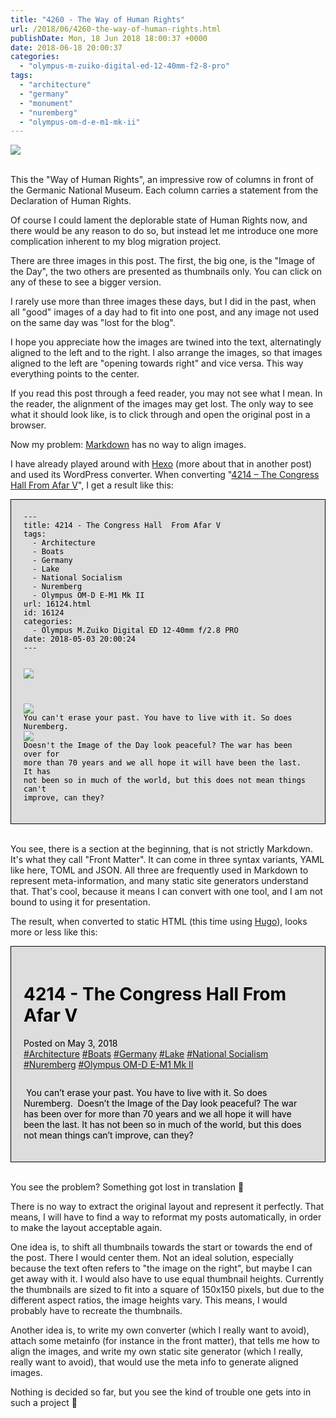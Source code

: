 ```yaml
---
title: "4260 - The Way of Human Rights"
url: /2018/06/4260-the-way-of-human-rights.html
publishDate: Mon, 18 Jun 2018 18:00:37 +0000
date: 2018-06-18 20:00:37
categories: 
  - "olympus-m-zuiko-digital-ed-12-40mm-f2-8-pro"
tags: 
  - "architecture"
  - "germany"
  - "monument"
  - "nuremberg"
  - "olympus-om-d-e-m1-mk-ii"
---
```

<div class="container">
<div class="center"><a target="_blank" href="https://d25zfm9zpd7gm5.cloudfront.net/1200x1200/2017/20170620_155247_lr.jpg"><img class="webfeedsFeaturedVisual" src="https://d25zfm9zpd7gm5.cloudfront.net/0600x0600/2017/20170620_155247_lr.jpg" /></a></div>
</div>
<br />

This the "Way of Human Rights", an impressive row of columns in front of the Germanic National Museum. Each column carries a statement from the Declaration of Human Rights.

<a target="_blank" href="https://d25zfm9zpd7gm5.cloudfront.net/1200x1200/2017/20170620_145856_lr.jpg"><img style="margin: 0pt 0px 0pt 10px; float: right;" src="https://d25zfm9zpd7gm5.cloudfront.net/0150x0150/2017/20170620_145856_lr.jpg" alt="" border="0" /></a> Of course I could lament the deplorable state of Human Rights now, and there would be any reason to do so, but instead let me introduce one more complication inherent to my blog migration project.

<a target="_blank" href="https://d25zfm9zpd7gm5.cloudfront.net/1200x1200/2017/20170620_155531_lr.jpg"><img style="margin: 0pt 10px 0pt 0px; float: left;" src="https://d25zfm9zpd7gm5.cloudfront.net/0150x0150/2017/20170620_155531_lr.jpg" alt="" border="0" /></a> There are three images in this post. The first, the big one, is the "Image of the Day", the two others are presented as thumbnails only. You can click on any of these to see a bigger version.

I rarely use more than three images these days, but I did in the past, when all "good" images of a day had to fit into one post, and any image not used on the same day was "lost for the blog".

I hope you appreciate how the images are twined into the text, alternatingly aligned to the left and to the right. I also arrange the images, so that images aligned to the left are "opening towards right" and vice versa. This way everything points to the center.

If you read this post through a feed reader, you may not see what I mean. In the reader, the alignment of the images may get lost. The only way to see what it should look like, is to click through and open the original post in a browser.

Now my problem: <a href="https://en.wikipedia.org/wiki/Markdown" rel="noopener" target="_blank">Markdown</a> has no way to align images.

I have already played around with <a href="https://hexo.io/" rel="noopener" target="_blank">Hexo</a> (more about that in another post) and used its WordPress converter. When converting "<a href="/2018/05/4214-the-congress-hall-from-afar-v.html" rel="noopener" target="_blank">4214 – The Congress Hall From Afar V</a>", I get a result like this:

<div style="background-color:#DDDDDD; color:black;
padding:20px; border:solid black 1px;"><code>---
title: 4214 - The Congress Hall  From Afar V
tags:
  - Architecture
  - Boats
  - Germany
  - Lake
  - National Socialism
  - Nuremberg
  - Olympus OM-D E-M1 Mk II
url: 16124.html
id: 16124
categories:
  - Olympus M.Zuiko Digital ED 12-40mm f/2.8 PRO
date: 2018-05-03 20:00:24
---

[![](https://d25zfm9zpd7gm5.cloudfront.net/0600x0600/2017/20170619_150154_lr.jpg)](https://d25zfm9zpd7gm5.cloudfront.net/1200x1200/2017/20170619_150154_lr.jpg)

  
[![](https://d25zfm9zpd7gm5.cloudfront.net/0150x0150/2017/20170619_135026_lr.jpg)](https://d25zfm9zpd7gm5.cloudfront.net/1200x1200/2017/20170619_135026_lr.jpg) You can't erase your past. You have to live with it. So does Nuremberg. [![](https://d25zfm9zpd7gm5.cloudfront.net/0150x0150/2017/20170619_135044_lr.jpg)](https://d25zfm9zpd7gm5.cloudfront.net/1200x1200/2017/20170619_135044_lr.jpg) Doesn't the Image of the Day look peaceful? The war has been over for more than 70 years and we all hope it will have been the last. It has not been so in much of the world, but this does not mean things can't improve, can they?
</code></div><br />

You see, there is a section at the beginning, that is not strictly Markdown. It's what they call "Front Matter". It can come in three syntax variants, YAML like here, TOML and JSON. All three are frequently used in Markdown to represent meta-information, and many static site generators understand that. That's cool, because it means I can convert with one tool, and I am not bound to using it for presentation.

The result, when converted to static HTML (this time using <a href="http://gohugo.io/" rel="noopener" target="_blank">Hugo</a>), looks more or less like this:

<div style="background-color:#DDDDDD; color:black;
padding:20px; border:solid black 1px;"><h1>4214 - The Congress Hall  From Afar V</h1>
    <div>
      <div>
        Posted on May 3, 2018
      </div>
      <a href="#">#Architecture</a> <a href="#">#Boats</a> <a href="#">#Germany</a> <a href="#">#Lake</a> <a href="#">#National Socialism</a> <a href="#">#Nuremberg</a> <a href="#">#Olympus OM-D E-M1 Mk II</a>
    </div><p><a href="https://d25zfm9zpd7gm5.cloudfront.net/1200x1200/2017/20170619_150154_lr.jpg"><img src="https://d25zfm9zpd7gm5.cloudfront.net/0600x0600/2017/20170619_150154_lr.jpg" alt="" /></a></p>

<p><a href="https://d25zfm9zpd7gm5.cloudfront.net/1200x1200/2017/20170619_135026_lr.jpg"><img src="https://d25zfm9zpd7gm5.cloudfront.net/0150x0150/2017/20170619_135026_lr.jpg" alt="" /></a> You can&rsquo;t erase your past. You have to live with it. So does Nuremberg. <a href="https://d25zfm9zpd7gm5.cloudfront.net/1200x1200/2017/20170619_135044_lr.jpg"><img src="https://d25zfm9zpd7gm5.cloudfront.net/0150x0150/2017/20170619_135044_lr.jpg" alt="" /></a> Doesn&rsquo;t the Image of the Day look peaceful? The war has been over for more than 70 years and we all hope it will have been the last. It has not been so in much of the world, but this does not mean things can&rsquo;t improve, can they?</p></div><br />

You see the problem? Something got lost in translation 🙂

There is no way to extract the original layout and represent it perfectly. That means, I will have to find a way to reformat my posts automatically, in order to make the layout acceptable again.

One idea is, to shift all thumbnails towards the start or towards the end of the post. There I would center them. Not an ideal solution, especially because the text often refers to "the image on the right", but maybe I can get away with it. I would also have to use equal thumbnail heights. Currently the thumbnails are sized to fit into a square of 150x150 pixels, but due to the different aspect ratios, the image heights vary. This means, I would probably have to recreate the thumbnails.

Another idea is, to write my own converter (which I really want to avoid), attach some metainfo (for instance in the front matter), that tells me how to align the images, and write my own static site generator (which I really, really want to avoid), that would use the meta info to generate aligned images.

Nothing is decided so far, but you see the kind of trouble one gets into in such a project 🙂
